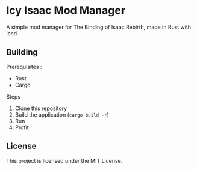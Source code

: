 # Icy Isaac Mod Manager
A simple mod manager for The Binding of Isaac Rebirth, made in Rust with iced.

## Building
Prerequisites :
- Rust
- Cargo

Steps
1. Clone this repository
2. Build the application (`cargo build -r`)
3. Run
4. Profit

## License
This project is licensed under the MIT License.
